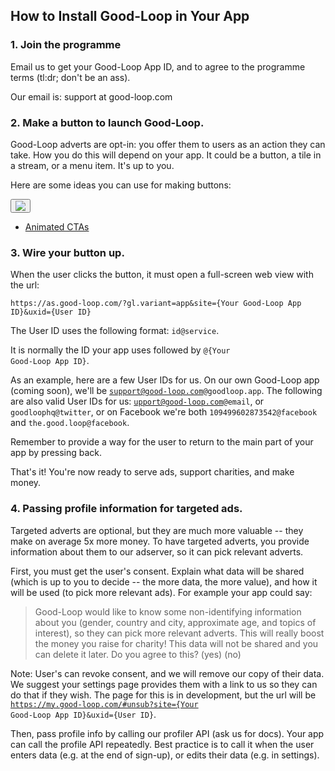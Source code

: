
## How to Install Good-Loop in Your App

### 1. Join the programme

Email us to get your Good-Loop App ID, and to agree to the programme terms (tl:dr; don't be an ass).

Our email is: <span class='email' data-name='support' data-domain='good-loop.com'>support at good-loop.com</span>

### 2. Make a button to launch Good-Loop.   

Good-Loop adverts are opt-in: you offer them to users as an action they can take. How you do this will depend on your app. It could be a button, a tile in a stream, or a menu item. It's up to you.

Here are some ideas you can use for making buttons:


<button class='btn btn-light' >
	<img src='/img/buttons/donate-by-watching-button.png'>
</button>


* [Animated CTAs](https://drive.google.com/open?id=1lY54O4fGGnuY6djEUpnafYZUG1uMLIq4)

### 3. Wire your button up. 

When the user clicks the button, it must open a full-screen web view with the url:

~~~
https://as.good-loop.com/?gl.variant=app&site={Your Good-Loop App ID}&uxid={User ID}
~~~

The User ID uses the following format: <code>id@service</code>.  

It is normally the ID your app uses followed by <code>@{Your Good-Loop App ID}</code>.

As an example, here are a few User IDs for us. 
On our own Good-Loop app (coming soon), we'll be 
<code>support@good-loop.com@goodloop.app</code>. The following are also valid User IDs for us: 
<code>upport@good-loop.com@email</code>, or <code>goodloophq@twitter</code>, or on Facebook we're both <code>109499602873542@facebook</code> and <code>the.good.loop@facebook</code>.

Remember to provide a way for the user to return to the main part of your app by pressing back.

That's it! You're now ready to serve ads, support charities, and make money.

### 4. Passing profile information for targeted ads.   

Targeted adverts are optional, but they are much more valuable -- they make on average 5x more money. To have targeted adverts, you provide information about them to our adserver, so it can pick relevant adverts. 

First, you must get the user's consent. Explain what data will be shared (which is up to you to decide -- the more data, the more value), and how it will be used (to pick more relevant ads). For example your app could say:

> Good-Loop would like to know some non-identifying information about you (gender, country and city, approximate age, and topics of interest), so they can pick more relevant adverts. This will really boost the money you raise for charity! This data will not be shared and you can delete it later. 
> Do you agree to this? (yes) (no)

Note: User's can revoke consent, and we will remove our copy of their data. We suggest your settings page provides them with a link to us so they can do that if they wish. The page for this is in development, but the url will be <code>https://my.good-loop.com/#unsub?site={Your Good-Loop App ID}&uxid={User ID}</code>.

Then, pass profile info by calling our profiler API (ask us for docs). Your app can call the profile API repeatedly. Best practice is to call it when the user enters data (e.g. at the end of sign-up), or edits their data (e.g. in settings).   

